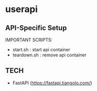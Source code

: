 # userapi

## API-Specific Setup 

IMPORTANT SCRIPTS:
- start.sh : start api container
- teardown.sh : remove api container

## TECH
- FastAPI (https://fastapi.tiangolo.com/)